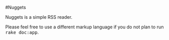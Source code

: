 #Nuggets
 
Nuggets is a simple RSS reader.


Please feel free to use a different markup language if you do not plan to run
<tt>rake doc:app</tt>.

